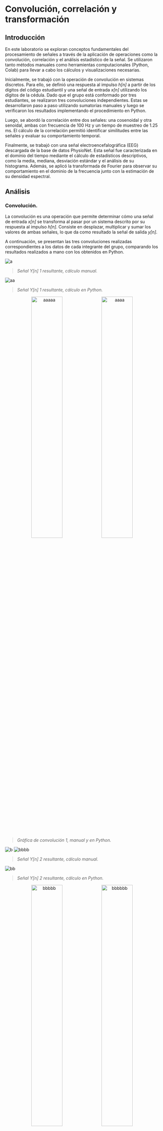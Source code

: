 # Convolución, correlación y transformación
## Introducción

En este laboratorio se exploran conceptos fundamentales del procesamiento de señales a través de la aplicación de operaciones como la convolución, correlación y el análisis estadístico de la señal. Se utilizaron tanto métodos manuales como herramientas computacionales (Python, Colab) para llevar a cabo los cálculos y visualizaciones necesarias.

Inicialmente, se trabajó con la operación de convolución en sistemas discretos. Para ello, se definió una respuesta al impulso 
*h[n]* a partir de los dígitos del código estudiantil y una señal de entrada *x[n]* utilizando los dígitos de la cédula. Dado que el grupo está conformado por tres estudiantes, se realizaron tres convoluciones independientes. Estas se desarrollaron paso a paso utilizando sumatorias manuales y luego se verificaron los resultados implementando el procedimiento en Python. 

Luego, se abordó la correlación entre dos señales: una cosenoidal y otra senoidal, ambas con frecuencia de 100 Hz y un tiempo de muestreo de 1.25 ms. El cálculo de la correlación permitió identificar similitudes entre las señales y evaluar su comportamiento temporal. 

Finalmente, se trabajó con una señal electroencefalográfica (EEG) descargada de la base de datos PhysioNet. Esta señal fue caracterizada en el dominio del tiempo mediante el cálculo de estadísticos descriptivos, como la media, mediana, desviación estándar y el análisis de su histograma. Además, se aplicó la transformada de Fourier para observar su comportamiento en el dominio de la frecuencia junto con la estimación de su densidad espectral.

## Análisis

### Convolución.

La convolución es una operación que permite determinar cómo una señal de entrada *x[n]* se transforma al pasar por un sistema descrito por su respuesta al impulso *h[n]*. Consiste en desplazar, multiplicar y sumar los valores de ambas señales, lo que da como resultado la señal de salida *y[n]*.  

A continuación, se presentan las tres convoluciones realizadas correspondientes a los datos de cada integrante del grupo, comparando los resultados realizados a mano con los obtenidos en Python.

![a](https://github.com/user-attachments/assets/2c90c075-dca3-4d84-8ab9-24c93522d03b)
>*Señal Y[n] 1 resultante, cálculo manual.*

![aa](https://github.com/user-attachments/assets/b18725b7-a3c5-471f-9e33-67a8238feb0e)
>*Señal Y[n] 1 resultante, cálculo en Python.*

<p align="center">
  <img src="https://github.com/user-attachments/assets/e361f975-9ddc-4b03-a744-d4f65871e5da" alt="aaaaa" width="45%"/>
  <img src="https://github.com/user-attachments/assets/67194e7e-97ef-4c73-89bd-d4e8e62489b1" alt="aaaa" width="45%"/>
</p>

>*Gráfica de convolución 1, manual y en Python.*

![b](https://github.com/user-attachments/assets/1e3fc8b0-63cb-45af-a9ff-1414db66d659)
![bbbb](https://github.com/user-attachments/assets/39af9142-d863-4e5a-b429-fae6ed03f496)
>*Señal Y[n] 2 resultante, cálculo manual.*

![bb](https://github.com/user-attachments/assets/0d2c8460-0a7f-4b32-9562-7a92ace5e561)
>*Señal Y[n] 2 resultante, cálculo en Python.*

<p align="center">
  <img src="https://github.com/user-attachments/assets/b0251529-30e8-42c8-a6ae-21ac662b4393" alt="bbbbb" width="45%"/>
  <img src="https://github.com/user-attachments/assets/ae879e79-ced1-48ea-a659-c3202b038a8d" alt="bbbbbb" width="45%"/>
</p>

>*Gráfica de convolución 2, manual y en Python.*

![c](https://github.com/user-attachments/assets/ea1e8910-fca1-4a96-b3ba-bdb86d36e2ec)
>*Señal Y[n] 3 resultante, cálculo manual.*

![cc](https://github.com/user-attachments/assets/a9e9e8f4-c349-4f36-842f-4849c0ee23d1)
>*Señal Y[n] 3 resultante, cálculo en Python.*

<p align="center">
  <img src="https://github.com/user-attachments/assets/73da0916-e9e2-494d-94f8-40a4c5738552" alt="c1" width="45%"/>
  <img src="https://github.com/user-attachments/assets/fa76312a-bc97-4b5e-8e4a-828c32859e0a" alt="c2" width="45%"/>
</p>

>*Gráfica de convolución 3, manual y en Python.*

### Correlación.

La correlación es una operación que permite medir el grado de similitud entre dos señales a lo largo del tiempo. Al comparar *x₁[n]* y *x₂[n]*, se identifica si presentan patrones similares, si están desfasadas o si no guardan relación.

En este procedimiento, se calculó la correlación entre las señales:

- *x₁[n]* = cos(2π100nTₛ)  
- *x₂[n]* = sin(2π100nTₛ)  

para Tₛ = 1.25 ms.

![d](https://github.com/user-attachments/assets/0d7d994a-3ea0-4af2-b303-8af925051d07)

>*Gráfica de correlación.*

La gráfica obtenida muestra picos positivos y negativos, lo que indica momentos de alineación o desfase entre las señales:

     • Picos positivos: (Como el de 3.5 ) Muestran que las señales coinciden mejor cuando una se desplaza cierta cantidad.
     • Picos negativos: (Como el de -3.5) Muestran que las señales están "desfasadas" o no coinciden.

Los valores positivos y negativos parecen alternarse, lo que es normal cuando comparamos una señal de coseno con una de seno, ya que siempre están desfasadas 90°, además se observa que la correlación pasa varias veces por el cero, lo que significa que, en esos desplazamientos específicos, las señales no tienen una relación clara ni positiva ni negativa.
